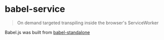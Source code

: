 # babel-service
> On demand targeted transpiling inside the browser's ServiceWorker

Babel.js was built from [babel-standalone](https://www.npmjs.com/package/babel-standalone)
